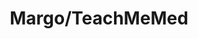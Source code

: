 ---
hackday: "17-manchester"
title: "Margo/TeachMeMed"
summary: "TeachMeMed is an Alexa based, spaced-repetition question bank to help medical students prepare for their exams. Using Alexa caters to other learning styles (auditory and verbal) that traditional multiple choice question banks do not - and provides interactivity (as well as freeing up both your hands - imagine what you can do!). Margo is a cross-platform plugin intended to support reflective practice among medical students. It does this by providing relevant prompts in response to reflective accounts written by the student."
team:
  - "@algaio"
  - "@maotweets"
  - "@therajsethi"
  - "@shwe3"
  - "@09Emmar"
  - "Lewis Murphy"
links:
  - code:
      - "https://github.com/alanionita/NHS-Hackday-Margo-Bot"
      - "https://github.com/alanionita/NHS-Hackday-Teach-Me-Med"
---